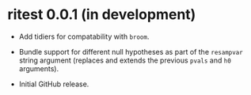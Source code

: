 # ritest 0.0.1 (in development)

* Add tidiers for compatability with `broom`.

* Bundle support for different null hypotheses as part of the `resampvar` string
argument (replaces and extends the previous `pvals` and `h0` arguments).

* Initial GitHub release.
